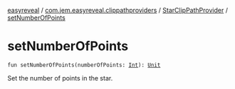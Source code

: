 [easyreveal](../../index.md) / [com.jem.easyreveal.clippathproviders](../index.md) / [StarClipPathProvider](index.md) / [setNumberOfPoints](./set-number-of-points.md)

# setNumberOfPoints

`fun setNumberOfPoints(numberOfPoints: `[`Int`](https://kotlinlang.org/api/latest/jvm/stdlib/kotlin/-int/index.html)`): `[`Unit`](https://kotlinlang.org/api/latest/jvm/stdlib/kotlin/-unit/index.html)

Set the number of points in the star.

